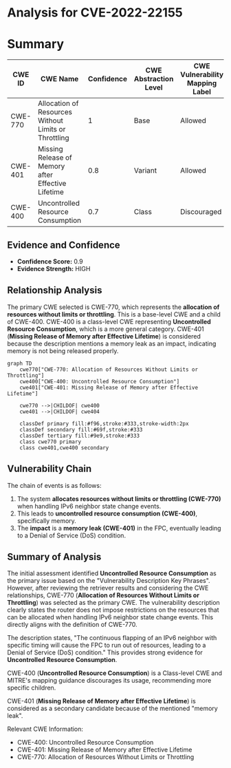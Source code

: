 # Analysis for CVE-2022-22155

# Summary
| CWE ID | CWE Name | Confidence | CWE Abstraction Level | CWE Vulnerability Mapping Label | CWE-Vulnerability Mapping Notes |
|---|---|---|---|---|---|
| CWE-770 | Allocation of Resources Without Limits or Throttling | 1 | Base | Allowed | Primary CWE |
| CWE-401 | Missing Release of Memory after Effective Lifetime | 0.8 | Variant | Allowed | Secondary Candidate |
| CWE-400 | Uncontrolled Resource Consumption | 0.7 | Class | Discouraged | Secondary Candidate |

## Evidence and Confidence

*   **Confidence Score:** 0.9
*   **Evidence Strength:** HIGH

## Relationship Analysis
The primary CWE selected is CWE-770, which represents the **allocation of resources without limits or throttling**. This is a base-level CWE and a child of CWE-400. CWE-400 is a class-level CWE representing **Uncontrolled Resource Consumption**, which is a more general category. CWE-401 (**Missing Release of Memory after Effective Lifetime**) is considered because the description mentions a memory leak as an impact, indicating memory is not being released properly.

```mermaid
graph TD
    cwe770["CWE-770: Allocation of Resources Without Limits or Throttling"]
    cwe400["CWE-400: Uncontrolled Resource Consumption"]
    cwe401["CWE-401: Missing Release of Memory after Effective Lifetime"]

    cwe770 -->|CHILDOF| cwe400
    cwe401 -->|CHILDOF| cwe404
    
    classDef primary fill:#f96,stroke:#333,stroke-width:2px
    classDef secondary fill:#69f,stroke:#333
    classDef tertiary fill:#9e9,stroke:#333
    class cwe770 primary
    class cwe401,cwe400 secondary
```

## Vulnerability Chain
The chain of events is as follows:

1.  The system **allocates resources without limits or throttling (CWE-770)** when handling IPv6 neighbor state change events.
2.  This leads to **uncontrolled resource consumption (CWE-400)**, specifically memory.
3.  The **impact** is a **memory leak (CWE-401)** in the FPC, eventually leading to a Denial of Service (DoS) condition.

## Summary of Analysis
The initial assessment identified **Uncontrolled Resource Consumption** as the primary issue based on the "Vulnerability Description Key Phrases". However, after reviewing the retriever results and considering the CWE relationships, CWE-770 (**Allocation of Resources Without Limits or Throttling**) was selected as the primary CWE. The vulnerability description clearly states the router does not impose restrictions on the resources that can be allocated when handling IPv6 neighbor state change events. This directly aligns with the definition of CWE-770.

The description states, "The continuous flapping of an IPv6 neighbor with specific timing will cause the FPC to run out of resources, leading to a Denial of Service (DoS) condition." This provides strong evidence for **Uncontrolled Resource Consumption**.

CWE-400 (**Uncontrolled Resource Consumption**) is a Class-level CWE and MITRE's mapping guidance discourages its usage, recommending more specific children.

CWE-401 (**Missing Release of Memory after Effective Lifetime**) is considered as a secondary candidate because of the mentioned "memory leak".

Relevant CWE Information:
- CWE-400: Uncontrolled Resource Consumption
- CWE-401: Missing Release of Memory after Effective Lifetime
- CWE-770: Allocation of Resources Without Limits or Throttling